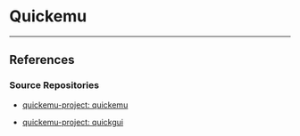 # Quickemu

---
## References

### Source Repositories

- [quickemu-project: quickemu](https://github.com/quickemu-project/quickemu)

- [quickemu-project: quickgui](https://github.com/quickemu-project/quickgui)